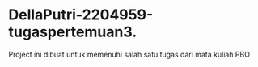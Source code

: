 # DellaPutri-2204959-tugaspertemuan3.
Project ini dibuat untuk memenuhi salah satu tugas dari mata kuliah PBO
